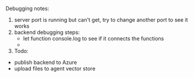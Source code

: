 Debugging notes:
1. server port is running but can't get, try to change another port to see it works
2. backend debugging steps: 
   - let function console.log to see if it connects the functions
   - 
3. Todo: 
- publish backend to Azure
- upload files to agent vector store